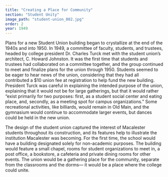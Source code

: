 ```yaml
---
title: "Creating a Place for Community"
section: "Student Unity"
image_path: "student-union_002.jpg"
order: 2
year: 1949
---
```



Plans for a new Student Union building began to crystallize at the end of the 1940s and
into 1950. In 1949, a committee of faculty, students, and trustees, headed by college president
Dr. Charles Turck met with the student union’s architect, C. Howard Johnston. It was the first time that students and trustees had collaborated on a committee together, and the group continued to meet and finalize plans for the union through 1950. Students seemed to be eager to hear news of the union, considering that they had all contributed a $10 union fee at registration to help fund the new building. President Turck was careful in explaining the intended purpose of the union, explaining that it would not be for large gatherings, but that it would rather “exist primarily for two purposes: first, as a student social center and eating place, and, secondly, as a meeting spot for campus organizations.” Some recreational activities, like billiards, would remain in Old Main, and the gymnasium would continue to accommodate larger events, but dances could be held in the new union.

The design of the student union captured the interest of Macalester students throughout its construction, and its features help to illustrate the institution Macalester was becoming. For the first time, the school would have a building designated solely for non-academic purposes. The building would feature a small chapel, rooms for student organizations to meet in, a post office, a bookstore, a cafeteria and private dining rooms for other events. The union would be a gathering place for the community, separate from the classrooms and the dorms— it would be a place where the college could unite.
